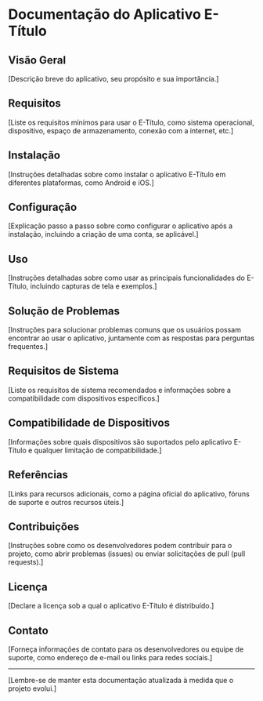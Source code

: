 # Documentação do Aplicativo E-Título

## Visão Geral
[Descrição breve do aplicativo, seu propósito e sua importância.]

## Requisitos
[Liste os requisitos mínimos para usar o E-Título, como sistema operacional, dispositivo, espaço de armazenamento, conexão com a internet, etc.]

## Instalação
[Instruções detalhadas sobre como instalar o aplicativo E-Título em diferentes plataformas, como Android e iOS.]

## Configuração
[Explicação passo a passo sobre como configurar o aplicativo após a instalação, incluindo a criação de uma conta, se aplicável.]

## Uso
[Instruções detalhadas sobre como usar as principais funcionalidades do E-Título, incluindo capturas de tela e exemplos.]

## Solução de Problemas
[Instruções para solucionar problemas comuns que os usuários possam encontrar ao usar o aplicativo, juntamente com as respostas para perguntas frequentes.]

## Requisitos de Sistema
[Liste os requisitos de sistema recomendados e informações sobre a compatibilidade com dispositivos específicos.]

## Compatibilidade de Dispositivos
[Informações sobre quais dispositivos são suportados pelo aplicativo E-Título e qualquer limitação de compatibilidade.]

## Referências
[Links para recursos adicionais, como a página oficial do aplicativo, fóruns de suporte e outros recursos úteis.]

## Contribuições
[Instruções sobre como os desenvolvedores podem contribuir para o projeto, como abrir problemas (issues) ou enviar solicitações de pull (pull requests).]

## Licença
[Declare a licença sob a qual o aplicativo E-Título é distribuído.]

## Contato
[Forneça informações de contato para os desenvolvedores ou equipe de suporte, como endereço de e-mail ou links para redes sociais.]

---

[Lembre-se de manter esta documentação atualizada à medida que o projeto evolui.]
